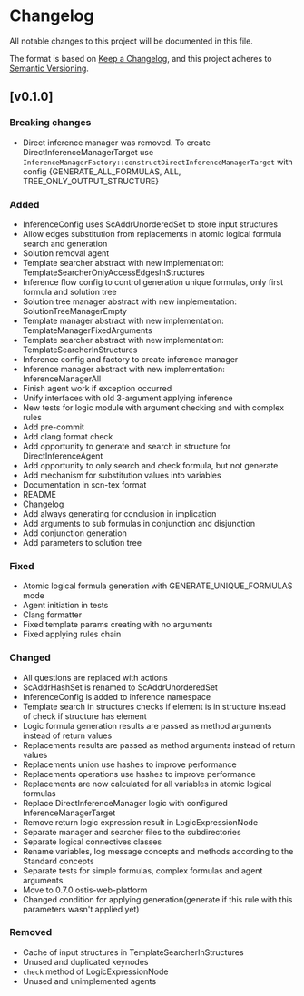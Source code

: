 # Changelog
All notable changes to this project will be documented in this file.

The format is based on [Keep a Changelog](https://keepachangelog.com/en/1.0.0/),
and this project adheres to [Semantic Versioning](https://semver.org/spec/v2.0.0.html).

## [v0.1.0]

### Breaking changes
- Direct inference manager was removed. To create DirectInferenceManagerTarget use `InferenceManagerFactory::constructDirectInferenceManagerTarget` with config {GENERATE_ALL_FORMULAS, ALL, TREE_ONLY_OUTPUT_STRUCTURE}

### Added
- InferenceConfig uses ScAddrUnorderedSet to store input structures
- Allow edges substitution from replacements in atomic logical formula search and generation
- Solution removal agent
- Template searcher abstract with new implementation: TemplateSearcherOnlyAccessEdgesInStructures
- Inference flow config to control generation unique formulas, only first formula and solution tree
- Solution tree manager abstract with new implementation: SolutionTreeManagerEmpty
- Template manager abstract with new implementation: TemplateManagerFixedArguments
- Template searcher abstract with new implementation: TemplateSearcherInStructures
- Inference config and factory to create inference manager
- Inference manager abstract with new implementation: InferenceManagerAll
- Finish agent work if exception occurred
- Unify interfaces with old 3-argument applying inference
- New tests for logic module with argument checking and with complex rules
- Add pre-commit
- Add clang format check
- Add opportunity to generate and search in structure for DirectInferenceAgent
- Add opportunity to only search and check formula, but not generate
- Add mechanism for substitution values into variables
- Documentation in scn-tex format
- README
- Changelog
- Add always generating for conclusion in implication
- Add arguments to sub formulas in conjunction and disjunction
- Add conjunction generation
- Add parameters to solution tree

### Fixed
- Atomic logical formula generation with GENERATE_UNIQUE_FORMULAS mode
- Agent initiation in tests
- Clang formatter
- Fixed template params creating with no arguments
- Fixed applying rules chain

### Changed
- All questions are replaced with actions
- ScAddrHashSet is renamed to ScAddrUnorderedSet
- InferenceConfig is added to inference namespace
- Template search in structures checks if element is in structure instead of check if structure has element
- Logic formula generation results are passed as method arguments instead of return values
- Replacements results are passed as method arguments instead of return values
- Replacements union use hashes to improve performance
- Replacements operations use hashes to improve performance
- Replacements are now calculated for all variables in atomic logical formulas
- Replace DirectInferenceManager logic with configured InferenceManagerTarget
- Remove return logic expression result in LogicExpressionNode
- Separate manager and searcher files to the subdirectories
- Separate logical connectives classes
- Rename variables, log message concepts and methods according to the Standard concepts
- Separate tests for simple formulas, complex formulas and agent arguments
- Move to 0.7.0 ostis-web-platform
- Changed condition for applying generation(generate if this rule with this parameters wasn't applied yet)

### Removed
- Cache of input structures in TemplateSearcherInStructures
- Unused and duplicated keynodes
- `check` method of LogicExpressionNode
- Unused and unimplemented agents
